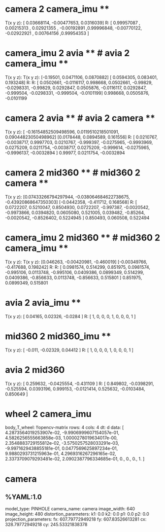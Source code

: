 # camera 2 camera_imu ** 
T(x y z):
[ 0.03668114, -0.00477653, 0.0316039]
R:
[ 0.99957087 , 0.00215313 , 0.02921355 , 
  -0.00192891  ,0.99996848, -0.00770122,
  -0.02922921 , 0.00764156  ,0.99954353 ]

# camera_imu 2 avia  **                                                          # avia 2 camera_imu **
T(x y z):                                                                  T(x y z):
[-0.19501, 0.0471106, 0.0870882]                                           [ 0.0594305,  0.083401,  0.193248]
R:                                                                         R:
[ 0.0502661, -0.0116117, 0.998668,                                         0.0502661, -0.99829, -0.0298331,
  -0.99829,  0.0292847, 0.0505876,                                         -0.0116117, 0.0292847,  -0.999504,
  -0.0298331, -0.999504, -0.0101199]                                       0.998668, 0.0505876, -0.0101199
  
# camera 2 avia **                                                         # avia 2 camera ** 
T(x y z):
[ -0.16154852509498596, 0.0119510218501091, 0.09044823050498962]           [0.0178448, 0.0894589, 0.161556]
R:
[  0.0210767, -0.0038717,  0.9997703,                                      0.0210767, -0.999397, -0.0275965,
  -0.9993969,  0.0275209,  0.0211754,                                      -0.0038717, 0.0275209, -0.999614,
  -0.0275965, -0.9996137, -0.0032894 ]                                     0.99977, 0.0211754, -0.0032894 

# camera 2 mid360  **                                                      # mid360 2 camera  **
T(x y z):
[0.07433266794297944, -0.038064684622738675, -0.43920868647350303]         [-0.0442358, -0.411712, 0.168568]
R:
[  0.0722207,  0.5210047,  0.8504930,                                      0.0722207,  -0.997387, -0.0020542,
  -0.9973866,  0.0394820,  0.0605080,                                      0.521005,   0.039482,  -0.85264,
  -0.0020542, -0.8526402,  0.5224945 ]                                     0.850493,  0.060508,   0.522494

# camera_imu 2 mid360  **                                                        # mid360 2 camera_imu **
T(x y z):                                                                  T(x y z):
[0.046263, -0.00420981, -0.460019]                                        [-0.00349766, -0.417688, 0.198242]
R:                                                                         R:
[ 0.0981574, 0.514299, 0.851975,                                           0.0981574, -0.995106, 0.0113748,
 -0.995106, 0.0409386, 0.0899349,                                         0.514299, 0.0409386, -0.856633,
  0.0113748, -0.856633, 0.515801 ]                                        0.851975, 0.0899349, 0.515801

# avia 2 avia_imu **   
T(x y z):
[ 0.04165, 0.02326, -0.0284 ]
R:
[ 1, 0, 0,
  0, 1, 0,
  0, 0, 1 ]

# mid360 2 mid360_imu **
T(x y z):
[ -0.011, -0.02329, 0.04412  ]
R:
[ 1, 0, 0,
  0, 1, 0,
  0, 0, 1 ]
   
# avia 2 mid360
T(x y z):
[ 0.259632, -0.0425554, -0.431109  ]
R:
[ 0.849802, -0.0398291, -0.525594,
  0.0393196, 0.999153, -0.0121414,
  0.525632, -0.0103484, 0.850649 ]   

# wheel 2 camera_imu
body_T_wheel: !!opencv-matrix
  rows: 4
  cols: 4
  dt: d
  data: [ 4.2873564019253907e-02, -9.9906999607154057e-01,
          4.5826256555663858e-03, 1.0000278019634017e-00,
          2.3548883729155812e-02, -3.5750257528033291e-03,
          -9.9971629438855181e-01, 0.0477569625897234e-01,
          9.9880293731215963e-01, 4.2969316267296165e-02,
          2.3373709079293481e-02, 2.0902387796334685e-01, 0., 0., 0., 1. ]


# camera
%YAML:1.0
---
model_type: PINHOLE
camera_name: camera
image_width: 640
image_height: 480
distortion_parameters:
  k1: 0.0
  k2: 0.0
  p1: 0.0
  p2: 0.0
projection_parameters:
  fx: 607.79772949218
  fy: 607.83526613281
  cx: 328.79772949218
  cy: 245.53321838378

